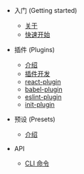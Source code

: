 - 入门 (Getting started)
    - [关于](README.md)
    - [快速开始](gettingStarted/quickStart.md)

- 插件 (Plugins)
    - [介绍](plugins/about.md)
    - [插件开发](plugins/pluginDevelop.md)
    - [react-plugin](plugins/reactPlugin.md)
    - [babel-plugin](plugins/babelPlugin.md)
    - [eslint-plugin](plugins/eslintPlugin.md)
    - [init-plugin](plugins/initPlugin.md)

- 预设 (Presets)
  - [介绍](presets/about.md)

- API
    - [CLI 命令](API/cli.md)
